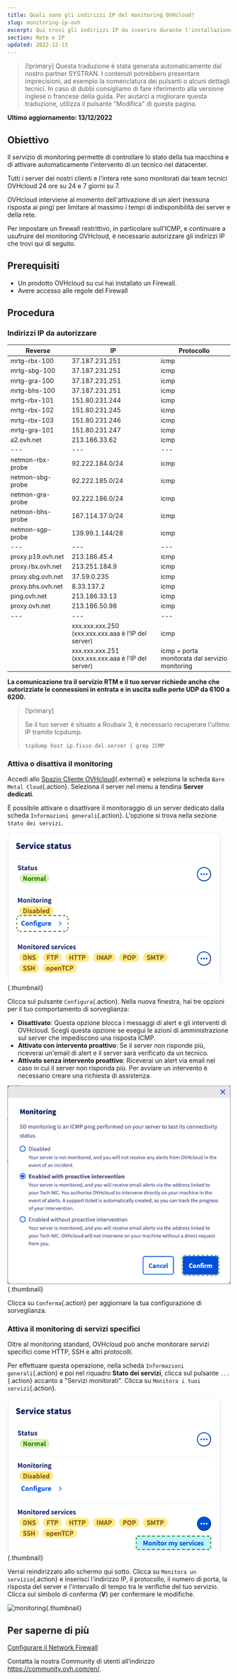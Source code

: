 ```yaml
---
title: Quali sono gli indirizzi IP del monitoring OVHcloud?
slug: monitoring-ip-ovh
excerpt: Qui trovi gli indirizzi IP da inserire durante l'installazione del firewall, in modo che il monitoring OVHcloud continui a funzionare sul tuo server.
section: Rete e IP
updated: 2022-12-13
---
```


> [!primary]
> Questa traduzione è stata generata automaticamente dal nostro partner SYSTRAN. I contenuti potrebbero presentare imprecisioni, ad esempio la nomenclatura dei pulsanti o alcuni dettagli tecnici. In caso di dubbi consigliamo di fare riferimento alla versione inglese o francese della guida. Per aiutarci a migliorare questa traduzione, utilizza il pulsante "Modifica" di questa pagina.
>

**Ultimo aggiornamento: 13/12/2022**

## Obiettivo

Il servizio di monitoring permette di controllare lo stato della tua macchina e di attivare automaticamente l'intervento di un tecnico nel datacenter.

Tutti i server dei nostri clienti e l'intera rete sono monitorati dai team tecnici OVHcloud 24 ore su 24 e 7 giorni su 7.

OVHcloud interviene al momento dell'attivazione di un alert (nessuna risposta ai ping) per limitare al massimo i tempi di indisponibilità dei server e della rete.

Per impostare un firewall restrittivo, in particolare sull'ICMP, e continuare a usufruire del monitoring OVHcloud, è necessario autorizzare gli indirizzi IP che trovi qui di seguito.

## Prerequisiti

- Un prodotto OVHcloud su cui hai installato un Firewall.
- Avere accesso alle regole del Firewall

## Procedura

### Indirizzi IP da autorizzare

|Reverse|IP|Protocollo|
|---|---|---|
|mrtg-rbx-100|37.187.231.251|icmp|
|mrtg-sbg-100|37.187.231.251|icmp|
|mrtg-gra-100|37.187.231.251|icmp|
|mrtg-bhs-100|37.187.231.251|icmp|
|mrtg-rbx-101|151.80.231.244|icmp|
|mrtg-rbx-102|151.80.231.245|icmp|
|mrtg-rbx-103|151.80.231.246|icmp|
|mrtg-gra-101|151.80.231.247|icmp|
|a2.ovh.net|213.186.33.62|icmp|
|---|---|---|
|netmon-rbx-probe|92.222.184.0/24|icmp|
|netmon-sbg-probe|92.222.185.0/24|icmp|
|netmon-gra-probe|92.222.186.0/24|icmp|
|netmon-bhs-probe|167.114.37.0/24|icmp|
|netmon-sgp-probe|139.99.1.144/28|icmp|
|---|---|---|
|proxy.p19.ovh.net|213.186.45.4|icmp|
|proxy.rbx.ovh.net|213.251.184.9|icmp|
|proxy.sbg.ovh.net|37.59.0.235|icmp|
|proxy.bhs.ovh.net|8.33.137.2|icmp|
|ping.ovh.net|213.186.33.13|icmp|
|proxy.ovh.net|213.186.50.98|icmp|
|---|---|---|
||xxx.xxx.xxx.250 (xxx.xxx.xxx.aaa è l'IP del server)|icmp|
||xxx.xxx.xxx.251 (xxx.xxx.xxx.aaa è l'IP del server)|icmp + porta monitorata dal servizio monitoring|

**La comunicazione tra il servizio RTM e il tuo server richiede anche che autorizziate le connessioni in entrata e in uscita sulle porte UDP da 6100 a 6200.**

> [!primary]
>
> Se il tuo server è situato a Roubaix 3, è necessario recuperare l'ultimo IP tramite tcpdump.
>
> ```
> tcpdump host ip.fisso.del.server | grep ICMP
> ```
>

### Attiva o disattiva il monitoring

Accedi allo [Spazio Cliente OVHcloud](https://www.ovh.com/auth/?action=gotomanager&from=https://www.ovh.it/&ovhSubsidiary=it){.external} e seleziona la scheda `Bare Metal Cloud`{.action}. Seleziona il server nel menu a tendina **Server dedicati**.

È possibile attivare o disattivare il monitoraggio di un server dedicato dalla scheda `Informazioni generali`{.action}. L'opzione si trova nella sezione `Stato dei servizi`.

![Monitoring](images/monitoring-server.png){.thumbnail}

Clicca sul pulsante `Configura`{.action}. Nella nuova finestra, hai tre opzioni per il tuo comportamento di sorveglianza:

- **Disattivato**: Questa opzione blocca i messaggi di alert e gli interventi di OVHcloud. Scegli questa opzione se esegui le azioni di amministrazione sul server che impediscono una risposta ICMP.
- **Attivato con intervento proattivo**: Se il server non risponde più, riceverai un'email di alert e il server sarà verificato da un tecnico.
- **Attivato senza intervento proattivo**: Riceverai un alert via email nel caso in cui il server non risponda più. Per avviare un intervento è necessario creare una richiesta di assistenza.

![Monitoring](images/monitoring-server2.png){.thumbnail}

Clicca su `Conferma`{.action} per aggiornare la tua configurazione di sorveglianza.

### Attiva il monitoring di servizi specifici

Oltre al monitoring standard, OVHcloud può anche monitorare servizi specifici come HTTP, SSH e altri protocolli.

Per effettuare questa operazione, nella scheda `Informazioni generali`{.action} e poi nel riquadro **Stato dei servizi**, clicca sul pulsante `...`{.action} accanto a "Servizi monitorati". Clicca su `Monitora i tuoi servizi`{.action}.

![monitoring](images/monitoring02.png){.thumbnail}

Verrai reindirizzato allo schermo qui sotto. Clicca su `Monitora un servizio`{.action} e inserisci l'indirizzo IP, il protocollo, il numero di porta, la risposta del server e l'intervallo di tempo tra le verifiche del tuo servizio. Clicca sul simbolo di conferma (**V**) per confermare le modifiche.

![monitoring](images/monitoring3.png){.thumbnail}

## Per saperne di più

[Configurare il Network Firewall](../firewall-network/)

Contatta la nostra Community di utenti all’indirizzo <https://community.ovh.com/en/>.
